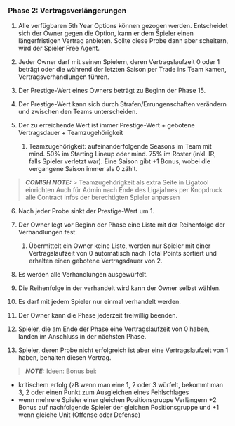 ### Phase 2: Vertragsverlängerungen

1. Alle verfügbaren 5th Year Options können gezogen werden. Entscheidet sich der Owner gegen die Option, kann er dem Spieler einen längerfristigen Vertrag anbieten. Sollte diese Probe dann aber scheitern, wird der Spieler Free Agent.
2. Jeder Owner darf mit seinen Spielern, deren Vertragslaufzeit 0 oder 1 beträgt oder die während der letzten Saison per Trade ins Team kamen, Vertragsverhandlungen führen.
3. Der Prestige-Wert eines Owners beträgt zu Beginn der Phase 15.
4. Der Prestige-Wert kann sich durch Strafen/Errungenschaften verändern und zwischen den Teams unterscheiden.
5. Der zu erreichende Wert ist immer Prestige-Wert + gebotene Vertragsdauer + Teamzugehörigkeit

   1. Teamzugehörigkeit: aufeinanderfolgende Seasons im Team mit mind. 50% im Starting Lineup oder mind. 75% im Roster (inkl. IR, falls Spieler verletzt war). Eine Saison gibt +1 Bonus, wobei die vergangene Saison immer als 0 zählt.

> **_COMISH NOTE:_** > Teamzugehörigkeit als extra Seite in Ligatool einrichten
> Auch für Admin nach Ende des Ligajahres per Knopdruck alle Contract Infos der berechtigten Spieler anpassen

6. Nach jeder Probe sinkt der Prestige-Wert um 1.
7. Der Owner legt vor Beginn der Phase eine Liste mit der Reihenfolge der Verhandlungen fest.

    1. Übermittelt ein Owner keine Liste, werden nur Spieler mit einer Vertragslaufzeit von 0 automatisch nach Total Points sortiert und erhalten einen gebotene Vertragsdauer von 2.
    
8. Es werden alle Verhandlungen ausgewürfelt.
9. Die Reihenfolge in der verhandelt wird kann der Owner selbst wählen.
10. Es darf mit jedem Spieler nur einmal verhandelt werden.
11. Der Owner kann die Phase jederzeit freiwillig beenden.
12. Spieler, die am Ende der Phase eine Vertragslaufzeit von 0 haben, landen im Anschluss in der nächsten Phase.
13. Spieler, deren Probe nicht erfolgreich ist aber eine Vertragslaufzeit von 1 haben, behalten diesen Vertrag.

> **_NOTE:_** Ideen:
> Bonus bei:

- kritischem erfolg (zB wenn man eine 1, 2 oder 3 würfelt, bekommt man 3, 2 oder einen Punkt zum Ausgleichen eines Fehlschlages
- wenn mehrere Spieler einer gleichen Positionsgruppe Verlängern +2 Bonus auf nachfolgende Spieler der gleichen Positionsgruppe und +1 wenn gleiche Unit (Offense oder Defense)
